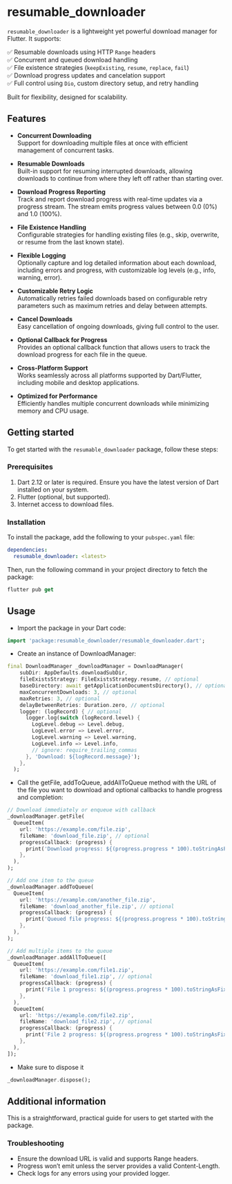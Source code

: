 # resumable_downloader

`resumable_downloader` is a lightweight yet powerful download manager for Flutter. It supports:

✅ Resumable downloads using HTTP `Range` headers  
✅ Concurrent and queued download handling  
✅ File existence strategies (`keepExisting`, `resume`, `replace`, `fail`)  
✅ Download progress updates and cancelation support  
✅ Full control using `Dio`, custom directory setup, and retry handling  

Built for flexibility, designed for scalability.

## Features

- **Concurrent Downloading**  
  Support for downloading multiple files at once with efficient management of concurrent tasks.

- **Resumable Downloads**  
  Built-in support for resuming interrupted downloads, allowing downloads to continue from where they left off rather than starting over.

- **Download Progress Reporting**  
  Track and report download progress with real-time updates via a progress stream. The stream emits progress values between 0.0 (0%) and 1.0 (100%).

- **File Existence Handling**  
  Configurable strategies for handling existing files (e.g., skip, overwrite, or resume from the last known state).

- **Flexible Logging**  
  Optionally capture and log detailed information about each download, including errors and progress, with customizable log levels (e.g., info, warning, error).

- **Customizable Retry Logic**  
  Automatically retries failed downloads based on configurable retry parameters such as maximum retries and delay between attempts.

- **Cancel Downloads**  
  Easy cancellation of ongoing downloads, giving full control to the user.

- **Optional Callback for Progress**  
  Provides an optional callback function that allows users to track the download progress for each file in the queue.

- **Cross-Platform Support**  
  Works seamlessly across all platforms supported by Dart/Flutter, including mobile and desktop applications.

- **Optimized for Performance**  
  Efficiently handles multiple concurrent downloads while minimizing memory and CPU usage.

## Getting started

To get started with the `resumable_downloader` package, follow these steps:

### Prerequisites

1. Dart 2.12 or later is required. Ensure you have the latest version of Dart installed on your system.
2. Flutter (optional, but supported).
3. Internet access to download files.

### Installation

To install the package, add the following to your `pubspec.yaml` file:

```yaml
dependencies:
  resumable_downloader: <latest>
```

Then, run the following command in your project directory to fetch the package:

```dart
flutter pub get
```

## Usage

- Import the package in your Dart code:

```dart
import 'package:resumable_downloader/resumable_downloader.dart';
```

- Create an instance of DownloadManager:

```dart
final DownloadManager _downloadManager = DownloadManager(
    subDir: AppDefaults.downloadSubDir,
    fileExistsStrategy: FileExistsStrategy.resume, // optional
    baseDirectory: await getApplicationDocumentsDirectory(), // optional
    maxConcurrentDownloads: 3, // optional
    maxRetries: 3, // optional
    delayBetweenRetries: Duration.zero, // optional
    logger: (logRecord) { // optional
      logger.log(switch (logRecord.level) {
        LogLevel.debug => Level.debug,
        LogLevel.error => Level.error,
        LogLevel.warning => Level.warning,
        LogLevel.info => Level.info,
        // ignore: require_trailing_commas
      }, 'Download: ${logRecord.message}');
    },
  );
```

- Call the getFile, addToQueue, addAllToQueue method with the URL of the file you want to download and optional callbacks to handle progress and completion:

```dart
// Download immediately or enqueue with callback
_downloadManager.getFile(
  QueueItem(
    url: 'https://example.com/file.zip',
    fileName: 'download_file.zip', // optional
    progressCallback: (progress) {
      print('Download progress: ${(progress.progress * 100).toStringAsFixed(1)}%');
    },
  ),
);

// Add one item to the queue
_downloadManager.addToQueue(
  QueueItem(
    url: 'https://example.com/another_file.zip',
    fileName: 'download_another_file.zip', // optional
    progressCallback: (progress) {
      print('Queued file progress: ${(progress.progress * 100).toStringAsFixed(1)}%');
    },
  ),
);

// Add multiple items to the queue
_downloadManager.addAllToQueue([
  QueueItem(
    url: 'https://example.com/file1.zip',
    fileName: 'download_file1.zip', // optional
    progressCallback: (progress) {
      print('File 1 progress: ${(progress.progress * 100).toStringAsFixed(1)}%');
    },
  ),
  QueueItem(
    url: 'https://example.com/file2.zip',
    fileName: 'download_file2.zip', // optional
    progressCallback: (progress) {
      print('File 2 progress: ${(progress.progress * 100).toStringAsFixed(1)}%');
    },
  ),
]);
```

- Make sure to dispose it

```dart
_downloadManager.dispose();
```

## Additional information

This is a straightforward, practical guide for users to get started with the package.

### Troubleshooting

- Ensure the download URL is valid and supports Range headers.
- Progress won’t emit unless the server provides a valid Content-Length.
- Check logs for any errors using your provided logger.
